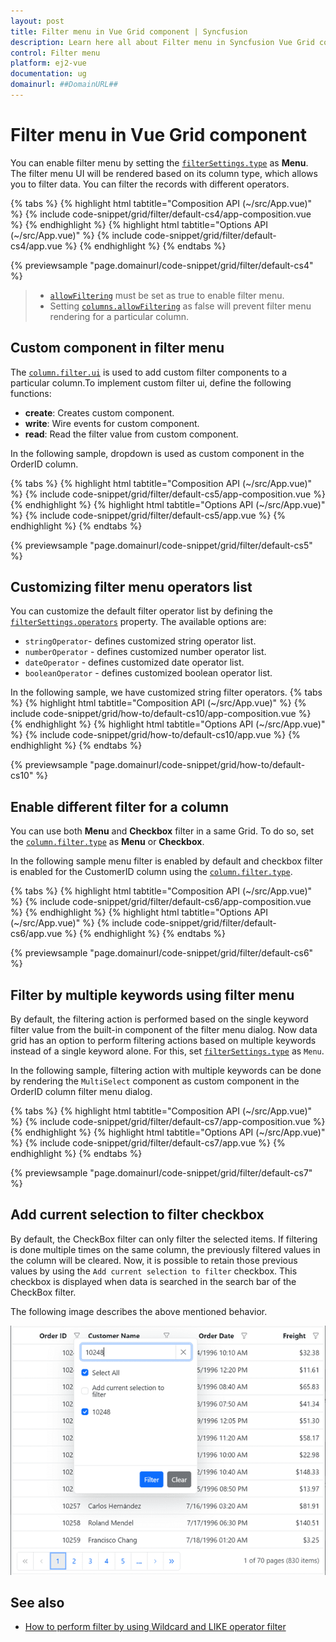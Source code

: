 ```yaml
---
layout: post
title: Filter menu in Vue Grid component | Syncfusion
description: Learn here all about Filter menu in Syncfusion Vue Grid component of Syncfusion Essential JS 2 and more.
control: Filter menu 
platform: ej2-vue
documentation: ug
domainurl: ##DomainURL##
---
```


# Filter menu in Vue Grid component

You can enable filter menu by setting the [`filterSettings.type`](https://ej2.syncfusion.com/vue/documentation/api/grid/filterSettings/#type) as **Menu**. The filter menu UI will be rendered based on its column type, which allows you to filter data. You can filter the records with different operators.

{% tabs %}
{% highlight html tabtitle="Composition API (~/src/App.vue)" %}
{% include code-snippet/grid/filter/default-cs4/app-composition.vue %}
{% endhighlight %}
{% highlight html tabtitle="Options API (~/src/App.vue)" %}
{% include code-snippet/grid/filter/default-cs4/app.vue %}
{% endhighlight %}
{% endtabs %}
        
{% previewsample "page.domainurl/code-snippet/grid/filter/default-cs4" %}

> * [`allowFiltering`](https://ej2.syncfusion.com/vue/documentation/api/grid/#allowfiltering) must be set as true to enable filter menu.
> * Setting [`columns.allowFiltering`](https://ej2.syncfusion.com/vue/documentation/api/grid/column/#allowfiltering) as false will prevent filter menu rendering for a particular column.

## Custom component in filter menu

The [`column.filter.ui`](https://ej2.syncfusion.com/vue/documentation/api/grid/column/#filter) is used to add custom filter components to a particular column.To implement custom filter ui, define the following functions:

* **create**:  Creates custom component.
* **write**: Wire events for custom component.
* **read**: Read the filter value from custom component.

In the following sample, dropdown is used  as custom component in the OrderID column.

{% tabs %}
{% highlight html tabtitle="Composition API (~/src/App.vue)" %}
{% include code-snippet/grid/filter/default-cs5/app-composition.vue %}
{% endhighlight %}
{% highlight html tabtitle="Options API (~/src/App.vue)" %}
{% include code-snippet/grid/filter/default-cs5/app.vue %}
{% endhighlight %}
{% endtabs %}
        
{% previewsample "page.domainurl/code-snippet/grid/filter/default-cs5" %}

## Customizing filter menu operators list

You can customize the default filter operator list by defining the [`filterSettings.operators`](https://ej2.syncfusion.com/vue/documentation/api/grid/filterSettings/#operators) property. The available options are:

* `stringOperator`- defines customized string operator list.
* `numberOperator` - defines customized number operator list.
* `dateOperator` - defines customized date operator list.
* `booleanOperator` - defines customized boolean operator list.

In the following sample, we have customized string filter operators.
{% tabs %}
{% highlight html tabtitle="Composition API (~/src/App.vue)" %}
{% include code-snippet/grid/how-to/default-cs10/app-composition.vue %}
{% endhighlight %}
{% highlight html tabtitle="Options API (~/src/App.vue)" %}
{% include code-snippet/grid/how-to/default-cs10/app.vue %}
{% endhighlight %}
{% endtabs %}
        
{% previewsample "page.domainurl/code-snippet/grid/how-to/default-cs10" %}

## Enable different filter for a column

You can use both **Menu** and **Checkbox** filter in a same Grid. To do so, set the [`column.filter.type`](https://ej2.syncfusion.com/vue/documentation/api/grid/column/#filter) as **Menu** or **Checkbox**.

In the following sample menu filter is enabled by default and checkbox filter is enabled for the CustomerID column using the [`column.filter.type`](https://ej2.syncfusion.com/vue/documentation/api/grid/column/#filter).

{% tabs %}
{% highlight html tabtitle="Composition API (~/src/App.vue)" %}
{% include code-snippet/grid/filter/default-cs6/app-composition.vue %}
{% endhighlight %}
{% highlight html tabtitle="Options API (~/src/App.vue)" %}
{% include code-snippet/grid/filter/default-cs6/app.vue %}
{% endhighlight %}
{% endtabs %}
        
{% previewsample "page.domainurl/code-snippet/grid/filter/default-cs6" %}

## Filter by multiple keywords using filter menu

By default, the filtering action is performed based on the single keyword filter value from the built-in component of the filter menu dialog. Now data grid has an option to perform filtering actions based on multiple keywords instead of a single keyword alone. For this, set [`filterSettings.type`](https://ej2.syncfusion.com/vue/documentation/api/grid/filterSettings#type) as `Menu`.

In the following sample, filtering action with multiple keywords can be done by rendering the `MultiSelect` component as custom component in the OrderID column filter menu dialog.

{% tabs %}
{% highlight html tabtitle="Composition API (~/src/App.vue)" %}
{% include code-snippet/grid/filter/default-cs7/app-composition.vue %}
{% endhighlight %}
{% highlight html tabtitle="Options API (~/src/App.vue)" %}
{% include code-snippet/grid/filter/default-cs7/app.vue %}
{% endhighlight %}
{% endtabs %}
        
{% previewsample "page.domainurl/code-snippet/grid/filter/default-cs7" %}

## Add current selection to filter checkbox

By default, the CheckBox filter can only filter the selected items. If filtering is done multiple times on the same column, the previously filtered values in the column will be cleared. Now, it is possible to retain those previous values by using the `Add current selection to filter` checkbox. This checkbox is displayed when data is searched in the search bar of the CheckBox filter.

The following image describes the above mentioned behavior.

![Checkbox filter](../images/checkboxfilter.png)

## See also

* [How to perform filter by using Wildcard and LIKE operator filter](./filtering/#wildcard-and-like-operator-filter)